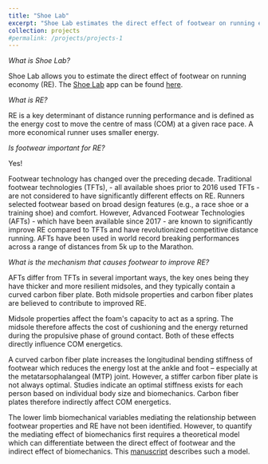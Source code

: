 ```yaml
---
title: "Shoe Lab"
excerpt: "Shoe Lab estimates the direct effect of footwear on running economy <br/><img src='/images/shoe_app_all1.png'>"
collection: projects
#permalink: /projects/projects-1
---
```




*What is Shoe Lab?*  

Shoe Lab allows you to estimate the direct effect of footwear on running economy (RE). The <a href="https://gamespeed.shinyapps.io/shoelab/" target="_blank">Shoe Lab</a> app can be found <a href="https://gamespeed.shinyapps.io/shoelab/" target="_blank">here</a>.
<br>

*What is RE?*  

RE is a key determinant of distance running performance and is defined as the energy cost to move the centre of mass (COM) at a given race pace. A more economical runner uses smaller energy.  

*Is footwear important for RE?*  

Yes!  

Footwear technology has changed over the preceding decade. Traditional footwear technologies (TFTs), - all available shoes prior to 2016 used TFTs - are not considered to have significantly different effects on RE. Runners selected footwear based on broad design features (e.g., a race shoe or a training shoe) and comfort. However, Advanced Footwear Technologies (AFTs) - which have been available since 2017 - are known to significantly improve RE compared to TFTs and have revolutionized competitive distance running. AFTs have been used in world record breaking performances across a range of distances from 5k up to the Marathon.  


*What is the mechanism that causes footwear to improve RE?*  

AFTs differ from TFTs in several important ways, the key ones being they have thicker and more resilient midsoles, and they typically contain a curved carbon fiber plate. Both midsole properties and carbon fiber plates are believed to contribute to improved RE.  

Midsole properties affect the foam's capacity to act as a spring. The midsole therefore affects the cost of cushioning and the energy returned during the propulsive phase of ground contact. Both of these effects directly influence COM energetics.  

A curved carbon fiber plate increases the longitudinal bending stiffness of footwear which reduces the energy lost at the ankle and foot – especially at the metatarsophalangeal (MTP) joint. However, a stiffer carbon fiber plate is not always optimal. Studies indicate an optimal stiffness exists for each person based on individual body size and biomechanics. Carbon fiber plates therefore indirectly affect COM energetics.  

The lower limb biomechanical variables mediating the relationship between footwear properties and RE have not been identified. However, to quantify the mediating effect of biomechanics first requires a theoretical model which can differentiate between the direct effect of footwear and the indirect effect of biomechanics. This  <a href=" " target="_blank">manuscript</a> describes such a model.
